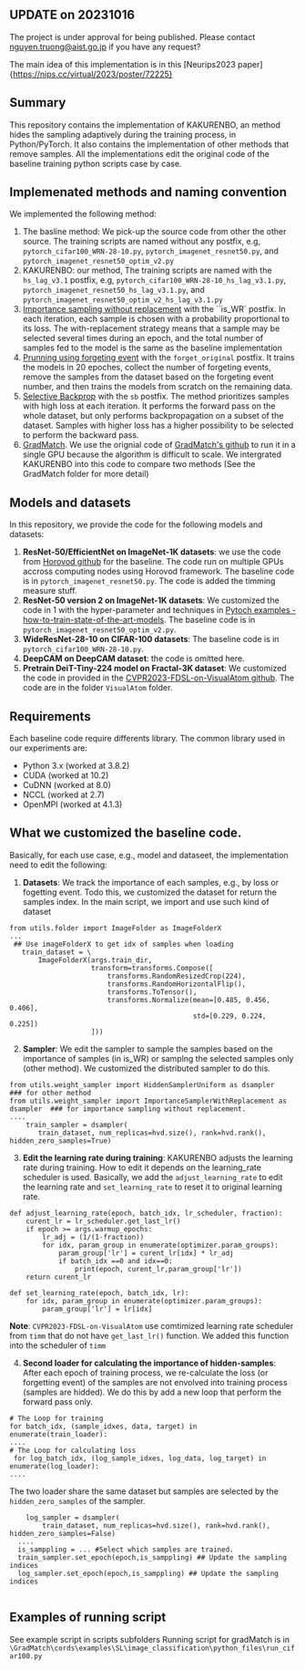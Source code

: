## UPDATE on 20231016
The project is under approval for being published. Please contact nguyen.truong@aist.go.jp if you have any request?

The main idea of this implementation is in this [Neurips2023 paper]{https://nips.cc/virtual/2023/poster/72225}

## Summary
This repository contains the implementation of KAKURENBO, an method hides the sampling adaptively during the training process, in Python/PyTorch. It also contains the implementation of other methods that remove samples. All the implementations edit the original code of the baseline training python scripts case by case. 

## Implemenated methods and naming convention
We implemented the following method:
 1. The basline method: We pick-up the source code from other the other source. The training scripts are named without any postfix, e.g, `pytorch_cifar100_WRN-28-10.py`, `pytorch_imagenet_resnet50.py`, and `pytorch_imagenet_resnet50_optim_v2.py`
 2. KAKURENBO: our method, The training scripts are named with the `hs_lag_v3.1` postfix, e.g, `pytorch_cifar100_WRN-28-10_hs_lag_v3.1.py`, `pytorch_imagenet_resnet50_hs_lag_v3.1.py`, and `pytorch_imagenet_resnet50_optim_v2_hs_lag_v3.1.py` 
 3. [Importance sampling without replacement](https://arxiv.org/pdf/1803.00942.pdf) with the ``is_WR` postfix. In each iteration, each sample is chosen with a probability proportional to its loss. The with-replacement strategy means that a sample may be selected several times during an epoch, and the total number of samples fed to the model is the same as the baseline implementation
 4. [Prunning using forgeting event](https://arxiv.org/pdf/1812.05159.pdf) with the `forget_original` postfix. It trains the models in 20 epoches, collect the number of forgeting events, remove the samples from the dataset based on the forgeting event number, and then trains the models from scratch on the remaining data.
 5. [Selective Backprop](https://arxiv.org/pdf/1910.00762.pdf) with the `sb` postfix. The method prioritizes samples with high loss at each iteration. It performs the forward pass on the whole dataset, but only performs backpropagation on a subset of the dataset. Samples with higher loss has a higher possibility to be selected to perform the backward pass.
 6. [GradMatch](https://arxiv.org/pdf/2103.00123.pdf). We use the orignial code of [GradMatch's github](https://github.com/decile-team/cords) to run it in a single GPU because the algorithm is difficult to scale. We intergrated KAKURENBO into this code to compare two methods (See the GradMatch folder for more detail)

## Models and datasets
In this repository, we provide the code for the following models and datasets:
 1. **ResNet-50/EfficientNet on ImageNet-1K datasets**: we use the code from [Horovod github](https://github.com/horovod/horovod/blob/master/examples/pytorch/pytorch_imagenet_resnet50.py) for the baseline. The code run on multiple GPUs accross computing nodes using Horovod framework. The baseline code is in `pytorch_imagenet_resnet50.py`. The code is added the timming measure stuff. 
 2. **ResNet-50 version 2 on ImageNet-1K datasets**: We customized the code in 1 with the hyper-parameter and techniques in [Pytoch examples - how-to-train-state-of-the-art-models](https://pytorch.org/blog\\/how-to-train-state-of-the-art-models\\-using-torchvision-latest-primitives/). The baseline code is in `pytorch_imagenet_resnet50_optim_v2.py`.
 3. **WideResNet-28-10 on CIFAR-100 datasets**: The baseline code is in `pytorch_cifar100_WRN-28-10.py`.
 4. **DeepCAM on DeepCAM dataset**: the code is omitted here.
 5. **Pretrain DeiT-Tiny-224 model on Fractal-3K dataset**: We customized the code in provided in the [CVPR2023-FDSL-on-VisualAtom github](https://github.com/masora1030/CVPR2023-FDSL-on-VisualAtom). The code are in the folder `VisualAtom` folder.

## Requirements
Each baseline code require differents library. The common library used in our experiments are:
* Python 3.x (worked at 3.8.2)
* CUDA (worked at 10.2)
* CuDNN (worked at 8.0)
* NCCL (worked at 2.7)
* OpenMPI (worked at 4.1.3)

## What we customized the baseline code.
Basically, for each use case, e.g., model and dataseet, the implementation need to edit the following:
1. **Datasets**: We track the importance of each samples, e.g., by loss or fogetting event. Todo this, we customized the dataset for return the samples index. In the main script, we import and use such kind of dataset
 ```
 from utils.folder import ImageFolder as ImageFolderX
 ...
  ## Use imageFolderX to get idx of samples when loading
    train_dataset = \
        ImageFolderX(args.train_dir,
                     transform=transforms.Compose([
                         transforms.RandomResizedCrop(224),
                         transforms.RandomHorizontalFlip(),
                         transforms.ToTensor(),
                         transforms.Normalize(mean=[0.485, 0.456, 0.406],
                                              std=[0.229, 0.224, 0.225])
                     ]))
 ```
 2.  **Sampler**: We edit the sampler to sample the samples based on the importance of samples (in is_WR) or samplng the selected samples only (other method). We customized the distributed sampler to do this.
 ```
 from utils.weight_sampler import HiddenSamplerUniform as dsampler    ### for other method
 from utils.weight_sampler import ImportanceSamplerWithReplacement as dsampler  ### for importance sampling without replacement.
 ....
     train_sampler = dsampler(
        train_dataset, num_replicas=hvd.size(), rank=hvd.rank(), hidden_zero_samples=True)
 ```
 3.  **Edit the learning rate during training**: KAKURENBO adjusts the learning rate during training. How to edit it depends on the learning_rate scheduler is used. Basically, we add the `adjust_learning_rate` to edit the learning rate and `set_learning_rate` to reset it to original learning rate.
```
def adjust_learning_rate(epoch, batch_idx, lr_scheduler, fraction):
    curent_lr = lr_scheduler.get_last_lr()
    if epoch >= args.warmup_epochs:
        lr_adj = (1/(1-fraction))
        for idx, param_group in enumerate(optimizer.param_groups):
            param_group['lr'] = curent_lr[idx] * lr_adj
            if batch_idx ==0 and idx==0:
                print(epoch, curent_lr,param_group['lr'])
    return curent_lr

def set_learning_rate(epoch, batch_idx, lr):
    for idx, param_group in enumerate(optimizer.param_groups):
        param_group['lr'] = lr[idx]
```
**Note**: `CVPR2023-FDSL-on-VisualAtom` use comtimized learning rate scheduler from `timm` that do not have `get_last_lr()` function. We added this function into the scheduler of `timm` 

 4.  **Second loader for calculating the importance of hidden-samples**: After each epoch of training process, we re-calculate the loss (or forgetting event) of the samples are not envolved into training process (samples are hidded). We do this by add a new loop that perform the forward pass only.
```
# The Loop for training
for batch_idx, (sample_idxes, data, target) in enumerate(train_loader):
....
# The Loop for calculating loss
 for log_batch_idx, (log_sample_idxes, log_data, log_target) in enumerate(log_loader):
....
```
The two loader share the same dataset but samples are selected by the `hidden_zero_samples` of the sampler. 
```
    log_sampler = dsampler(
        train_dataset, num_replicas=hvd.size(), rank=hvd.rank(), hidden_zero_samples=False)
  ....
  is_samppling = ... #Select which samples are trained.
  train_sampler.set_epoch(epoch,is_samppling) ## Update the sampling indices
  log_sampler.set_epoch(epoch,is_samppling) ## Update the sampling indices
      
```

## Examples of running script
See example script in scripts subfolders
Running script for gradMatch is in `\GradMatch\cords\examples\SL\image_classification\python_files\run_cifar100.py`

